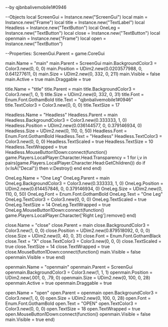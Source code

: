 --by qjbnbalivemobile1#0946

--Objects
local ScreenGui = Instance.new("ScreenGui")
local main = Instance.new("Frame")
local title = Instance.new("TextLabel")
local Headless = Instance.new("TextButton")
local OneLeg = Instance.new("TextButton")
local close = Instance.new("TextButton")
local openmain = Instance.new("Frame")
local open = Instance.new("TextButton")

--Properties:
ScreenGui.Parent = game.CoreGui

main.Name = "main"
main.Parent = ScreenGui
main.BackgroundColor3 = Color3.new(0, 0, 0)
main.Position = UDim2.new(0.0203577988, 0, 0.641277611, 0)
main.Size = UDim2.new(0, 332, 0, 211)
main.Visible = false
main.Active = true
main.Draggable = true

title.Name = "title"
title.Parent = main
title.BackgroundColor3 = Color3.new(1, 0, 1)
title.Size = UDim2.new(0, 332, 0, 31)
title.Font = Enum.Font.GothamBold
title.Text = "qjbnbalivemobile1#0946"
title.TextColor3 = Color3.new(0, 0, 0)
title.TextSize = 17

Headless.Name = "Headless"
Headless.Parent = main
Headless.BackgroundColor3 = Color3.new(0.333333, 1, 0)
Headless.Position = UDim2.new(0.036144577, 0, 0.379146934, 0)
Headless.Size = UDim2.new(0, 110, 0, 50)
Headless.Font = Enum.Font.GothamBold
Headless.Text = "Headless"
Headless.TextColor3 = Color3.new(0, 0, 0)
Headless.TextScaled = true
Headless.TextSize = 10
Headless.TextWrapped = true
Headless.MouseButton1Down:connect(function()
game.Players.LocalPlayer.Character.Head.Transparency = 1
for i,v in pairs(game.Players.LocalPlayer.Character.Head:GetChildren()) do
if (v:IsA("Decal")) then
v:Destroy()
end
end
end)

OneLeg.Name = "One Leg"
OneLeg.Parent = main
OneLeg.BackgroundColor3 = Color3.new(0.333333, 1, 0)
OneLeg.Position = UDim2.new(0.614457846, 0, 0.379146934, 0)
OneLeg.Size = UDim2.new(0, 110, 0, 50)
OneLeg.Font = Enum.Font.GothamBold
OneLeg.Text = "One Leg"
OneLeg.TextColor3 = Color3.new(0, 0, 0)
OneLeg.TextScaled = true
OneLeg.TextSize = 14
OneLeg.TextWrapped = true
OneLeg.MouseButton1Down:connect(function()
game.Players.LocalPlayer.Character['Right Leg']:remove()
end)

close.Name = "close"
close.Parent = main
close.BackgroundColor3 = Color3.new(1, 0, 0)
close.Position = UDim2.new(0.879518092, 0, 0, 0)
close.Size = UDim2.new(0, 40, 0, 31)
close.Font = Enum.Font.GothamBlack
close.Text = "X"
close.TextColor3 = Color3.new(0, 0, 0)
close.TextScaled = true
close.TextSize = 14
close.TextWrapped = true
close.MouseButton1Down:connect(function()
main.Visible = false
openmain.Visible = true
end)

openmain.Name = "openmain"
openmain.Parent = ScreenGui
openmain.BackgroundColor3 = Color3.new(1, 1, 1)
openmain.Position = UDim2.new(.001, 0, .79, 0)
openmain.Size = UDim2.new(0, 100, 0, 28)
openmain.Active = true
openmain.Draggable = true

open.Name = "open"
open.Parent = openmain
open.BackgroundColor3 = Color3.new(1, 0, 0)
open.Size = UDim2.new(0, 100, 0, 28)
open.Font = Enum.Font.GothamBold
open.Text = "OPEN"
open.TextColor3 = Color3.new(0, 0, 0)
open.TextSize = 18
open.TextWrapped = true
open.MouseButton1Down:connect(function()
openmain.Visible = false
main.Visible = true
end)
